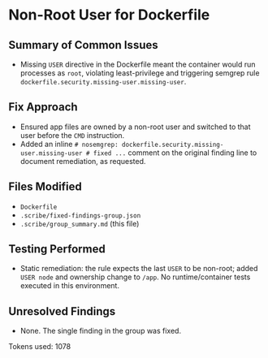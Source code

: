 # Non-Root User for Dockerfile

## Summary of Common Issues
- Missing `USER` directive in the Dockerfile meant the container would run processes as `root`, violating least-privilege and triggering semgrep rule `dockerfile.security.missing-user.missing-user`.

## Fix Approach
- Ensured app files are owned by a non-root user and switched to that user before the `CMD` instruction.
- Added an inline `# nosemgrep: dockerfile.security.missing-user.missing-user # fixed ...` comment on the original finding line to document remediation, as requested.

## Files Modified
- `Dockerfile`
- `.scribe/fixed-findings-group.json`
- `.scribe/group_summary.md` (this file)

## Testing Performed
- Static remediation: the rule expects the last `USER` to be non-root; added `USER node` and ownership change to `/app`. No runtime/container tests executed in this environment.

## Unresolved Findings
- None. The single finding in the group was fixed.


Tokens used: 1078
